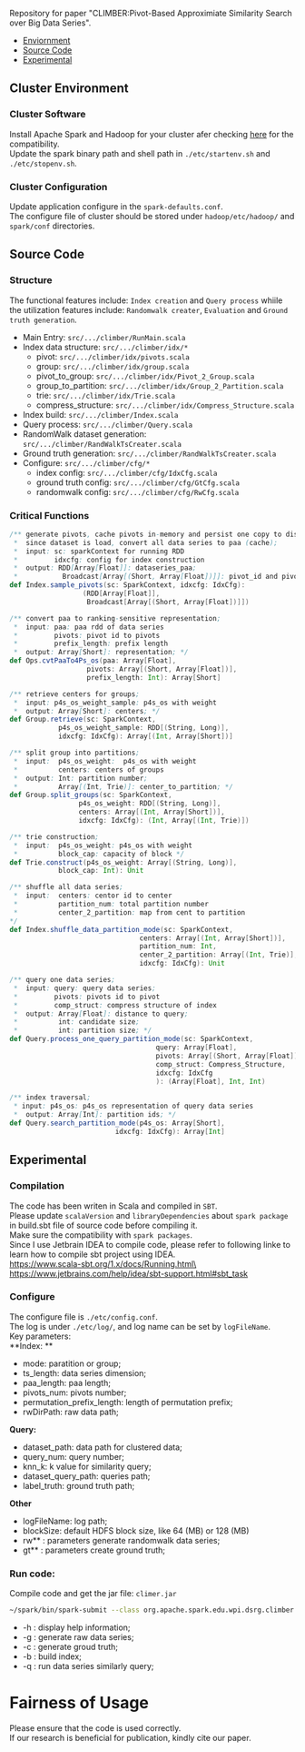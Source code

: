 Repository for paper "CLIMBER:Pivot-Based Approximiate Similarity Search over Big Data Series".

* [Enviornment](#cluster-environment)
* [Source Code](#source-code)
* [Experimental](#experimental)

## Cluster Environment
### Cluster Software
Install Apache Spark and Hadoop for your cluster afer checking [here](https://spark.apache.org/downloads.html) for the compatibility.\
Update the spark binary path and shell path in `./etc/startenv.sh` and `./etc/stopenv.sh`.

### Cluster Configuration

Update application configure in the `spark-defaults.conf`.  
The configure file of cluster should be stored under `hadoop/etc/hadoop/` and `spark/conf` directories.


## Source Code

### Structure
The functional features include: `Index creation` and `Query process` whiile the utilization features include: `Randomwalk creater`, `Evaluation` and `Ground truth generation`.

- Main Entry: `src/.../climber/RunMain.scala`
- Index data structure: `src/.../climber/idx/*`
  - pivot: `src/.../climber/idx/pivots.scala`
  - group: `src/.../climber/idx/group.scala`
  - pivot_to_group: `src/.../climber/idx/Pivot_2_Group.scala`
  - group_to_partition: `src/.../climber/idx/Group_2_Partition.scala`
  - trie: `src/.../climber/idx/Trie.scala`
  - compress_structure: `src/.../climber/idx/Compress_Structure.scala`
- Index build: `src/.../climber/Index.scala`
- Query process: `src/.../climber/Query.scala`
- RandomWalk dataset generation: `src/.../climber/RandWalkTsCreater.scala`
- Ground truth generation: `src/.../climber/RandWalkTsCreater.scala`
- Configure:  `src/.../climber/cfg/*`
  - index config: `src/.../climber/cfg/IdxCfg.scala`
  - ground truth config: `src/.../climber/cfg/GtCfg.scala`
  - randomwalk config: `src/.../climber/cfg/RwCfg.scala` 

### Critical Functions

```scala
/** generate pivots, cache pivots in-memory and persist one copy to disk;
 *  since dataset is load, convert all data series to paa (cache);
 *  input: sc: sparkContext for running RDD
 *         idxcfg: config for index construction
 *  output: RDD[Array[Float]]: dataseries_paa;
 *           Broadcast[Array[(Short, Array[Float])]]: pivot_id and pivots; */          
def Index.sample_pivots(sc: SparkContext, idxcfg: IdxCfg): 
                  (RDD[Array[Float]], 
                   Broadcast[Array[(Short, Array[Float])]])
```

```scala
/** convert paa to ranking-sensitive representation;
 *  input: paa: paa rdd of data series
 *         pivots: pivot id to pivots
 *         prefix_length: prefix length
 *  output: Array[Short]: representation; */  
def Ops.cvtPaaTo4Ps_os(paa: Array[Float],
                   pivots: Array[(Short, Array[Float])],
                   prefix_length: Int): Array[Short]
```

```scala
/** retrieve centers for groups;
 *  input: p4s_os_weight_sample: p4s_os with weight 
 *  output: Array[Short]: centers; */  
def Group.retrieve(sc: SparkContext,
            p4s_os_weight_sample: RDD[(String, Long)],
            idxcfg: IdxCfg): Array[(Int, Array[Short])]
```

```scala
/** split group into partitions;
 *  input:  p4s_os_weight:  p4s_os with weight
 *          centers: centers of groups
 *  output: Int: partition number;
 *          Array[(Int, Trie)]: center_to_partition; */ 
def Group.split_groups(sc: SparkContext,
                 p4s_os_weight: RDD[(String, Long)],
                 centers: Array[(Int, Array[Short])],
                 idxcfg: IdxCfg): (Int, Array[(Int, Trie)])
```
```scala
/** trie construction;
 *  input:  p4s_os_weight: p4s_os with weight
 *          block_cap: capacity of block */ 
def Trie.construct(p4s_os_weight: Array[(String, Long)],
            block_cap: Int): Unit
```
```scala
/** shuffle all data series;
 *  input:  centers: centor id to center
 *          partition_num: total partition number
 *          center_2_partition: map from cent to partition
*/ 
def Index.shuffle_data_partition_mode(sc: SparkContext,
                                centers: Array[(Int, Array[Short])],
                                partition_num: Int,
                                center_2_partition: Array[(Int, Trie)],
                                idxcfg: IdxCfg): Unit
```

```scala
/** query one data series;
 *  input: query: query data series;
 *         pivots: pivots id to pivot
 *         comp_struct: compress structure of index
 *  output: Array[Float]: distance to query;
 *          int: candidate size;
 *          int: partition size; */
def Query.process_one_query_partition_mode(sc: SparkContext,
                                    query: Array[Float],
                                    pivots: Array[(Short, Array[Float])],
                                    comp_struct: Compress_Structure,
                                    idxcfg: IdxCfg
                                    ): (Array[Float], Int, Int)
```

```scala
/** index traversal;
 * input: p4s_os: p4s_os representation of query data series
 *  output: Array[Int]: partition ids; */ 
def Query.search_partition_mode(p4s_os: Array[Short], 
                          idxcfg: IdxCfg): Array[Int]
```

## Experimental
### Compilation
The code has been writen in Scala and compiled in `SBT`.\
Please update `scalaVersion` and `libraryDependencies` about `spark package` in build.sbt file of source code before compiling it.\
Make sure the compatibility with `spark packages`.\
Since I use Jetbrain IDEA to compile code, please refer to following linke to learn how to compile sbt project using IDEA.\
https://www.scala-sbt.org/1.x/docs/Running.html\
https://www.jetbrains.com/help/idea/sbt-support.html#sbt_task

### Configure 

The configure file is `./etc/config.conf`.\
The log is under `./etc/log/`, and log name can be set by `logFileName`.\
Key parameters:\
**Index: **
* mode: paratition or group;
* ts_length: data series dimension;
* paa_length: paa length;
* pivots_num: pivots number;
* permutation_prefix_length: length of permutation prefix;
* rwDirPath: raw data path;

**Query:**
* dataset_path: data path for clustered data;
* query_num: query number;
* knn_k: k value for similarity query;
* dataset_query_path: queries path;
* label_truth: ground truth path;

**Other**
* logFileName: log path;
* blockSize: default HDFS block size, like 64 (MB) or 128 (MB)
* rw**  : parameters generate randomwalk data series;
* gt**  : parameters create ground truth;

### Run code:
Compile code and get the jar file: `climer.jar`

```sh
~/spark/bin/spark-submit --class org.apache.spark.edu.wpi.dsrg.climber --properties-file ./spark-defaults.conf  climer.jar -h
```
* -h : display help information;
* -g : generate raw data series;
* -c : generate groud truth;
* -b : build index;
* -q : run data series similarly query;

#  Fairness of Usage 
Please ensure that the code is used correctly.\
If our research is beneficial for publication, kindly cite our paper.
